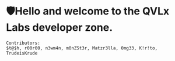 # 🛡️Hello and welcome to the QVLx Labs developer zone.

    Contributors:
    $t@$h, r00r00, n3wm4n, m0nZSt3r, Matzr3lla, 0mg33, K!r!to, TrudeisKrude
